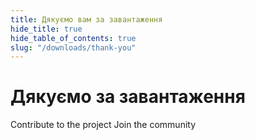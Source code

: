 ```yaml
---
title: Дякуємо вам за завантаження
hide_title: true
hide_table_of_contents: true
slug: "/downloads/thank-you"
---
```


<div className="text-center margin-top--xl">

# Дякуємо за завантаження

<div className="row margin-bottom--lg padding--sm flex-center">
<Link className="button button--outline button--warning button--lg margin--sm" href="/contributing">
  Contribute to the project
</Link>
<Link className="button button--outline button--info button--lg margin--sm" href="https://linwood.dev/matrix">
  Join the community
</Link>

</div>

</div>
